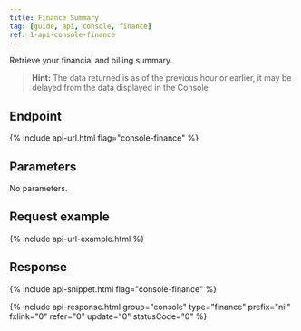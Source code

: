 ```yaml
---
title: Finance Summary
tag: [guide, api, console, finance]
ref: 1-api-console-finance
---
```


Retrieve your financial and billing summary.

> **Hint:** The data returned is as of the previous hour or earlier, it may be delayed from the data displayed in the Console.

## Endpoint

{% include api-url.html flag="console-finance" %}

## Parameters

No parameters.

## Request example

{% include api-url-example.html %}

## Response

{% include api-snippet.html flag="console-finance" %}

{% include api-response.html group="console" type="finance" prefix="nil" fxlink="0" refer="0" update="0" statusCode="0" %}
